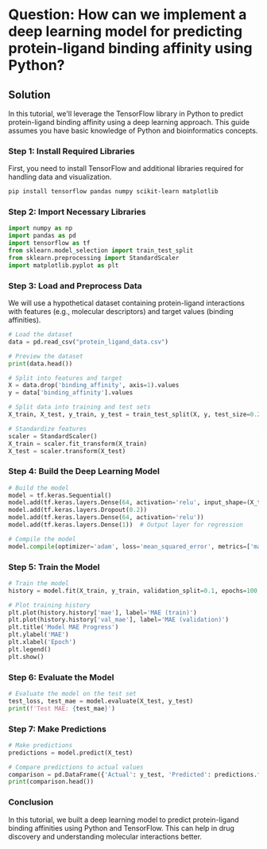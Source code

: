 # Question: How can we implement a deep learning model for predicting protein-ligand binding affinity using Python?

## Solution

In this tutorial, we'll leverage the TensorFlow library in Python to predict protein-ligand binding affinity using a deep learning approach. This guide assumes you have basic knowledge of Python and bioinformatics concepts.

### Step 1: Install Required Libraries

First, you need to install TensorFlow and additional libraries required for handling data and visualization.

```bash
pip install tensorflow pandas numpy scikit-learn matplotlib
```

### Step 2: Import Necessary Libraries

```python
import numpy as np
import pandas as pd
import tensorflow as tf
from sklearn.model_selection import train_test_split
from sklearn.preprocessing import StandardScaler
import matplotlib.pyplot as plt
```

### Step 3: Load and Preprocess Data

We will use a hypothetical dataset containing protein-ligand interactions with features (e.g., molecular descriptors) and target values (binding affinities).

```python
# Load the dataset
data = pd.read_csv("protein_ligand_data.csv")

# Preview the dataset
print(data.head())

# Split into features and target
X = data.drop('binding_affinity', axis=1).values
y = data['binding_affinity'].values

# Split data into training and test sets
X_train, X_test, y_train, y_test = train_test_split(X, y, test_size=0.2, random_state=42)

# Standardize features
scaler = StandardScaler()
X_train = scaler.fit_transform(X_train)
X_test = scaler.transform(X_test)
```

### Step 4: Build the Deep Learning Model

```python
# Build the model
model = tf.keras.Sequential()
model.add(tf.keras.layers.Dense(64, activation='relu', input_shape=(X_train.shape[1],)))
model.add(tf.keras.layers.Dropout(0.2))
model.add(tf.keras.layers.Dense(64, activation='relu'))
model.add(tf.keras.layers.Dense(1))  # Output layer for regression

# Compile the model
model.compile(optimizer='adam', loss='mean_squared_error', metrics=['mae'])
```

### Step 5: Train the Model

```python
# Train the model
history = model.fit(X_train, y_train, validation_split=0.1, epochs=100, batch_size=32)

# Plot training history
plt.plot(history.history['mae'], label='MAE (train)')
plt.plot(history.history['val_mae'], label='MAE (validation)')
plt.title('Model MAE Progress')
plt.ylabel('MAE')
plt.xlabel('Epoch')
plt.legend()
plt.show()
```

### Step 6: Evaluate the Model

```python
# Evaluate the model on the test set
test_loss, test_mae = model.evaluate(X_test, y_test)
print(f'Test MAE: {test_mae}')
```

### Step 7: Make Predictions

```python
# Make predictions
predictions = model.predict(X_test)

# Compare predictions to actual values
comparison = pd.DataFrame({'Actual': y_test, 'Predicted': predictions.flatten()})
print(comparison.head())
```

### Conclusion

In this tutorial, we built a deep learning model to predict protein-ligand binding affinities using Python and TensorFlow. This can help in drug discovery and understanding molecular interactions better.